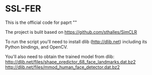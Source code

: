 # SSL-FER

This is the official code for paprt "" 

The project is bulit based on https://github.com/sthalles/SimCLR

To run the script you'll need to install dlib (http://dlib.net) including its Python bindings, and OpenCV. 

You'll also need to obtain the trained model from
dlib:
    http://dlib.net/files/shape_predictor_68_face_landmarks.dat.bz2
    http://dlib.net/files/mmod_human_face_detector.dat.bz2
